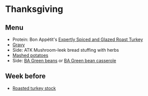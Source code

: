 # Thanksgiving

## Menu

- Protein: Bon Appétit's [Expertly Spiced and Glazed Roast Turkey](../glazed-roast-turkey.md)
- [Gravy](https://www.bonappetit.com/recipe/why-is-it-so-good-gravy)
- Side: ATK Mushroom-leek bread stuffing with herbs
- [Mashed potatoes](https://www.bonappetit.com/recipe/mashed-potatoes-with-crispety-cruncheties)
- Side: [BA Green beans](https://www.bonappetit.com/recipe/slow-roasted-green-beans-with-sage)
  or [BA Green bean casserole](https://www.bonappetit.com/recipe/bas-best-green-bean-casserole)

## Week before

- [Roasted turkey stock](https://cooking.nytimes.com/recipes/1015731-roasted-turkey-stock)
